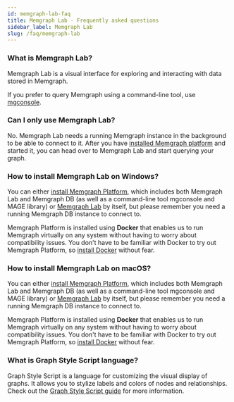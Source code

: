 ```yaml
---
id: memgraph-lab-faq
title: Memgraph Lab - Frequently asked questions
sidebar_label: Memgraph Lab
slug: /faq/memgraph-lab
---
```


### What is Memgraph Lab?

Memgraph Lab is a visual interface for exploring and interacting with data
stored in Memgraph.

If you prefer to query Memgraph using a command-line tool, use
[mgconsole](https://memgraph.com/docs/memgraph/connect-to-memgraph/mgconsole). 

### Can I only use Memgraph Lab?

No. Memgraph Lab needs a running Memgraph instance in the background to be able to
connect to it. After you have [installed Memgraph
platform](/memgraph/installation) and started it, you can head over to Memgraph
Lab and start querying your graph.

### How to install Memgraph Lab on Windows?

You can either [install Memgraph
Platform](https://memgraph.com/docs/memgraph/install-memgraph-on-windows-docker),
which includes both Memgraph Lab and Memgraph DB (as well as a command-line tool
mgconsole and MAGE library) or [Memgraph
Lab](https://memgraph.com/docs/memgraph-lab/installation/windows) by itself, but
please remember you need a running Memgraph DB instance to connect to. 

Memgraph Platform is installed using **Docker** that enables us to
run Memgraph virtually on any system without having to worry about compatibility
issues. You don't have to be familiar with Docker to try out Memgraph Platform, so
[install Docker](https://docs.docker.com/get-docker/) without fear.
 
### How to install Memgraph Lab on macOS?

You can either [install Memgraph
Platform](https://memgraph.com/docs/memgraph/install-memgraph-on-macos-docker),
which includes both Memgraph Lab and Memgraph DB (as well as a command-line tool
mgconsole and MAGE library) or [Memgraph
Lab](https://memgraph.com/docs/memgraph-lab/installation/macos) by itself, but
please remember you need a running Memgraph DB instance to connect to. 

Memgraph Platform is installed using **Docker** that enables us to
run Memgraph virtually on any system without having to worry about compatibility
issues. You don't have to be familiar with Docker to try out Memgraph Platform, so
[install Docker](https://docs.docker.com/get-docker/) without fear.

### What is  Graph Style Script language?

Graph Style Script is a language for customizing the visual display of graphs. It
allows you to stylize labels and colors of nodes and relationships. Check out
the [Graph Style Script
guide](https://memgraph.com/docs/memgraph-lab/style-script/quick-start) for more
information.